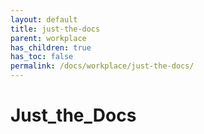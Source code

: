 ```yaml
---
layout: default
title: just-the-docs
parent: workplace
has_children: true
has_toc: false
permalink: /docs/workplace/just-the-docs/
---
```


# Just_the_Docs
